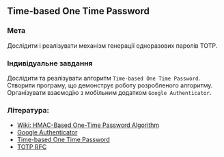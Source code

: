 ## Time-based One Time Password
### Мета
Дослідити і реалізувати механізм генерації одноразових паролів TOTP.

### Індивідуальне завдання
Дослідити та реалізувати алгоритм `Time-based One Time Password`. Створити програму, що демонструє роботу розробленого алгоритму. Організувати взаємодію з мобільним додатком `Google Authenticator`.

### Література:
* [Wiki: HMAC-Based One-Time Password Algorithm](https://ru.wikipedia.org/wiki/HOTP)
* [Google Authenticator](https://ru.wikipedia.org/wiki/Google_Authenticator)
* [Time-based One Time Password](https://ru.wikipedia.org/wiki/Time-based_One-time_Password_Algorithm)
* [TOTP RFC](https://datatracker.ietf.org/doc/html/rfc6238)
